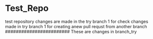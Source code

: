 # Test_Repo
test repository
changes are made in the try branch 1 for check
changes made in try branch 1 for creating anew pull requst from another branch
######################## These are changes in branch_try
